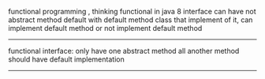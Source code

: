 functional programming , thinking functional 
in java 8 interface can have not abstract method default 
with default method class that implement of it, can implement default method or not implement default method 
________________
functional interface: only have one abstract method 
all another method should have default implementation 
________________
